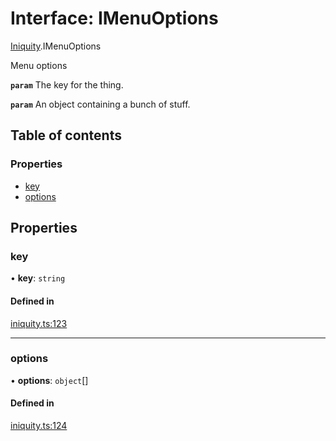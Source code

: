 # Interface: IMenuOptions

[Iniquity](../modules/Iniquity.md).IMenuOptions

Menu options

**`param`** The key for the thing.

**`param`** An object containing a bunch of stuff.

## Table of contents

### Properties

- [key](Iniquity.IMenuOptions.md#key)
- [options](Iniquity.IMenuOptions.md#options)

## Properties

### key

• **key**: `string`

#### Defined in

[iniquity.ts:123](https://github.com/iniquitybbs/iniquity/blob/3ba3fee/packages/core/src/iniquity.ts#L123)

___

### options

• **options**: `object`[]

#### Defined in

[iniquity.ts:124](https://github.com/iniquitybbs/iniquity/blob/3ba3fee/packages/core/src/iniquity.ts#L124)

